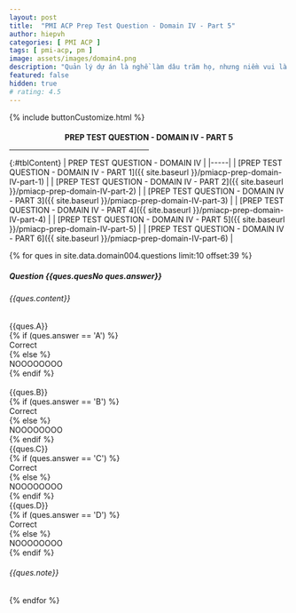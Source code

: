 ```yaml
---
layout: post
title:  "PMI ACP Prep Test Question - Domain IV - Part 5"
author: hiepvh
categories: [ PMI ACP ]
tags: [ pmi-acp, pm ]
image: assets/images/domain4.png
description: "Quản lý dự án là nghề làm dâu trăm họ, nhưng niềm vui là được học hỏi mỗi ngày, mỗi giờ, mỗi thời điểm."
featured: false
hidden: true
# rating: 4.5
---
```


{% include  buttonCustomize.html %}

<!-- Title Block -->
<div id="titleBlock" style="text-align: center;">
  <h4 style="margin-bottom: 0px;"> PREP TEST QUESTION - DOMAIN IV - PART 5</h4>
  <hr style="width: 50%;">
</div>

{:#tblContent}
| PREP TEST QUESTION - DOMAIN IV |
|-----|
| [PREP TEST QUESTION - DOMAIN IV - PART 1]({{ site.baseurl }}/pmiacp-prep-domain-IV-part-1) |
| [PREP TEST QUESTION - DOMAIN IV - PART 2]({{ site.baseurl }}/pmiacp-prep-domain-IV-part-2) |
| [PREP TEST QUESTION - DOMAIN IV - PART 3]({{ site.baseurl }}/pmiacp-prep-domain-IV-part-3) |
| [PREP TEST QUESTION - DOMAIN IV - PART 4]({{ site.baseurl }}/pmiacp-prep-domain-IV-part-4) |
| [PREP TEST QUESTION - DOMAIN IV - PART 5]({{ site.baseurl }}/pmiacp-prep-domain-IV-part-5) |
| [PREP TEST QUESTION - DOMAIN IV - PART 6]({{ site.baseurl }}/pmiacp-prep-domain-IV-part-6) |

{% for ques in site.data.domain004.questions limit:10 offset:39 %}
<!-- QUESTION -->
<div class="text-card">
  <div class="heading">
    <h5>Question {{ques.quesNo ques.answer}} </h5>
    <h6>{{ques.content}}</h6>
  </div>

  <div class="headingAnswer">
    <!-- Answer A -->
    <div class="flip">
      <div class="flipContent">
        <div class="front">
          {{ques.A}}
        </div>
        {% if (ques.answer == 'A') %}
          <div class="back" style="display: block">Correct</div>
        {% else %}  
          <div class="back">NOOOOOOOO</div>
        {% endif %}
      </div>
    </div>
    <br class="clear" />
    <!-- Answer B -->
    <div class="flip">
      <div class="flipContent">
        <div class="front">
          {{ques.B}}
        </div>
        {% if (ques.answer == 'B') %}
          <div class="back" style="display: block">Correct</div>
        {% else %}  
          <div class="back">NOOOOOOOO</div>
        {% endif %}
      </div>
    </div>
    <!-- Answer C -->
    <div class="flip">
      <div class="flipContent">
        <div class="front">
          {{ques.C}}
        </div>
        {% if (ques.answer == 'C') %}
          <div class="back">Correct</div>
        {% else %}  
          <div class="back">NOOOOOOOO</div>
        {% endif %}
      </div>
    </div>
    <!-- Answer D -->
    <div class="flip">
      <div class="flipContent">
        <div class="front">
          {{ques.D}}
        </div>
        {% if (ques.answer == 'D') %}
          <div class="back">Correct</div>
        {% else %}  
          <div class="back">NOOOOOOOO</div>
        {% endif %}
      </div>
    </div>
    <!-- Note--> 
    <div class="text-box-note">
      <h6>{{ques.note}}</h6>
    </div>
  </div>

</div>
{% endfor %}